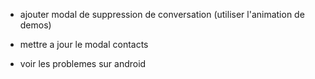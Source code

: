 - ajouter modal de suppression de conversation (utiliser l'animation de demos)

- mettre a jour le modal contacts

- voir les problemes sur android